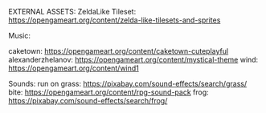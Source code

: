 EXTERNAL ASSETS:
ZeldaLike Tileset:  https://opengameart.org/content/zelda-like-tilesets-and-sprites

Music:

caketown: https://opengameart.org/content/caketown-cuteplayful
alexanderzhelanov: https://opengameart.org/content/mystical-theme
wind: https://opengameart.org/content/wind1

Sounds:
run on grass: https://pixabay.com/sound-effects/search/grass/
bite: https://opengameart.org/content/rpg-sound-pack
frog: https://pixabay.com/sound-effects/search/frog/
